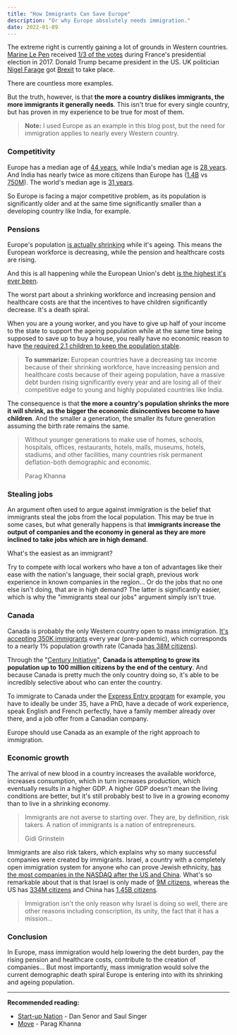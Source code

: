 ```yaml
---
title: "How Immigrants Can Save Europe"
description: "Or why Europe absolutely needs immigration."
date: 2022-01-09
---
```


The extreme right is currently gaining a lot of grounds in Western countries. [Marine Le Pen](https://en.wikipedia.org/wiki/Marine_Le_Pen) received [1/3 of the votes](https://en.wikipedia.org/wiki/2017_French_presidential_election) during France's presidential election in 2017. Donald Trump became president in the US. UK politician [Nigel Farage](https://en.wikipedia.org/wiki/Nigel_Farage) got [Brexit](https://www.investopedia.com/terms/b/brexit.asp) to take place.

There are countless more examples.

But the truth, however, is that **the more a country dislikes immigrants, the more immigrants it generally needs**. This isn't true for every single country, but has proven in my experience to be true for most of them.

> **Note:** I used Europe as an example in this blog post, but the need for immigration applies to nearly every Western country.

### Competitivity

Europe has a median age of [44 years](https://ec.europa.eu/eurostat/web/products-eurostat-news/-/ddn-20211013-2), while India's median age is [28 years](https://www.worldometers.info/world-population/india-population/). And India has nearly twice as more citizens than Europe has ([1.4B](https://www.worldometers.info/world-population/india-population/) vs [750M](https://www.worldometers.info/world-population/europe-population/)). The world's median age is [31 years](https://worldpopulationreview.com/country-rankings/median-age).

So Europe is facing a major competitive problem, as its population is significantly older and at the same time significantly smaller than a developing country like India, for example.

### Pensions

Europe's population [is actually shrinking](https://www.statista.com/statistics/1251591/population-growth-rate-in-europe/) while it's ageing. This means the European workforce is decreasing, while the pension and healthcare costs are rising.

And this is all happening while the European Union's debt [is the highest it's ever been](https://tradingeconomics.com/european-union/government-debt).

The worst part about a shrinking workforce and increasing pension and healthcare costs are that the incentives to have children significantly decrease. It's a death spiral.

When you are a young worker, and you have to give up half of your income to the state to support the ageing population while at the same time being supposed to save up to buy a house, you really have no economic reason to have [the required 2.1 children to keep the population stable](https://www.britannica.com/topic/fertility-rate).

> **To summarize:** European countries have a decreasing tax income because of their shrinking workforce, have increasing pension and healthcare costs because of their ageing population, have a massive debt burden rising significantly every year and are losing all of their competitive edge to young and highly populated countries like India.

The consequence is that **the more a country's population shrinks the more it will shrink, as the bigger the economic disincentives become to have children**. And the smaller a generation, the smaller its future generation assuming the birth rate remains the same.

> Without younger generations to make use of homes, schools, hospitals, offices, restaurants, hotels, malls, museums, hotels, stadiums, and other facilities, many countries risk permanent deflation-both demographic and economic.
>
> Parag Khanna

### Stealing jobs

An argument often used to argue against immigration is the belief that immigrants steal the jobs from the local population. This may be true in some cases, but what generally happens is that **immigrants increase the output of companies and the economy in general as they are more inclined to take jobs which are in high demand**.

What's the easiest as an immigrant?

Try to compete with local workers who have a ton of advantages like their ease with the nation's language, their social graph, previous work experience in known companies in the region...
Or do the jobs that no one else isn't doing, that are in high demand?
The latter is significantly easier, which is why the "immigrants steal our jobs" argument simply isn't true.

### Canada

Canada is probably the only Western country open to mass immigration. [It's accepting 350K immigrants](https://www.canada.ca/en/immigration-refugees-citizenship/corporate/publications-manuals/annual-report-parliament-immigration-2020.html) every year (pre-pandemic), which corresponds to a nearly 1% population growth rate (Canada [has 38M citizens](https://www.worldometers.info/world-population/canada-population/)).

Through the "[Century Initiative](https://www.centuryinitiative.ca/)", **Canada is attempting to grow its population up to 100 million citizens by the end of the century**. And because Canada is pretty much the only country doing so, it's able to be incredibly selective about who can enter the country.

To immigrate to Canada under the [Express Entry program](https://www.immigration.ca/express-entry-crs-grid) for example, you have to ideally be under 35, have a PhD, have a decade of work experience, speak English and French perfectly, have a family member already over there, and a job offer from a Canadian company.

Europe should use Canada as an example of the right approach to immigration.

### Economic growth

The arrival of new blood in a country increases the available workforce, increases consumption, which in turn increases production, which eventually results in a higher GDP. A higher GDP doesn't mean the living conditions are better, but it's still probably best to live in a growing economy than to live in a shrinking economy.

> Immigrants are not averse to starting over. They are, by definition, risk takers. A nation of immigrants is a nation of entrepreneurs.
>
> Gidi Grinstein

Immigrants are also risk takers, which explains why so many successful companies were created by immigrants. Israel, a country with a completely open immigration system for anyone who can prove Jewish ethnicity, [has the most companies in the NASDAQ after the US and China](https://en.wikipedia.org/wiki/List_of_Israeli_companies_quoted_on_the_Nasdaq). What's so remarkable about that is that Israel is only made of [9M citizens](https://www.worldometers.info/world-population/israel-population/), whereas the US has [334M citizens](https://www.worldometers.info/world-population/us-population/) and China has [1.45B citizens](https://www.worldometers.info/world-population/china-population/).

> Immigration isn't the only reason why Israel is doing so well, there are other reasons including conscription, its unity, the fact that it has a mission...

### Conclusion

In Europe, mass immigration would help lowering the debt burden, pay the rising pension and healthcare costs, contribute to the creation of companies... But most importantly, mass immigration would solve the current demographic death spiral Europe is entering into with its shrinking and ageing population.

---

**Recommended reading:**

-   [Start-up Nation](https://www.amazon.com/Start-up-Nation-Israels-Economic-Miracle/dp/0446541478) - Dan Senor and Saul Singer
-   [Move](https://www.amazon.com/Move-Forces-Uprooting-Parag-Khanna/dp/1982168978) - Parag Khanna
